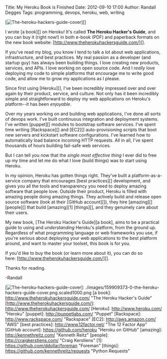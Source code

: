 Title: My Heroku Book is Finished
Date: 2012-09-10 17:00
Author: Randall Degges
Tags: programming, devops, heroku, web, writing


[![The-heroku-hackers-guide-cover][]][]

I wrote [a book][] on Heroku! It's called **The Heroku Hacker's Guide**, and you
can buy it (right now!) in both e-book (PDF) and paperback formats on the new
book website: [http://www.theherokuhackersguide.com/][].

If you've read my blog, you know I tend to talk a lot about web applications,
infrastructure, and best practices. My real passion as a developer (and startup
guy) has always been building things. I love creating new products, services,
and APIs. I love working on open source code. And I *really* love deploying my
code to simple platforms that encourage me to write good code, and allow me to
grow my applications as I please.

Since first using [Heroku][], I've been incredibly impressed over and over again
by their product, service, and culture. Not only has it been incredibly simple
and straightforward to deploy my web applications on Heroku's platform--it has
been *enjoyable*.

Over my years working on and building web applications, I've done all sorts of
devops work. I've built continuous integration and deployment systems. I've
written [puppet][] modules to bootstrap software services. I've spent time
writing [Rackspace][] and [EC2][] auto-provisioning scripts that boot new
servers and kickstart software configurations. I've learned how to automatically
load balance incoming HTTP requests. All in all, I've spent thousands of hours
building fail-safe web services.

But I can tell you now that the *single most effective thing* I ever did to free
up my time and let me do what I love (build things) was to start using Heroku.

In my opinion, Heroku has gotten things right. They've built a
platform-as-a-service company that encourages [best practices][] development,
and gives you all the tools and transparency you need to deploy amazing software
that people love. Outside their product, Heroku is filled with amazing people
doing amazing things. They actively build and release open source software (look
at their [GitHub account][]), they hire [amazing][] [people][] that build
[amazing][1] [things][], and they genuinely care about their users.

My new book, [The Heroku Hacker's Guide][a book], aims to be a practical guide
to using and *understanding* Heroku's platform, from the ground up. Regardless
of what programming language or web frameworks you use, if you're serious about
deploying your web applications to the best platform around, and want to master
your toolset, this book is for you.

If you'd like to buy the book (or learn more about it), you can do so
here: [http://www.theherokuhackersguide.com/][].

Thanks for reading.

-Randall

  [The-heroku-hackers-guide-cover]: http://getfile4.posterous.com/getfile/files.posterous.com/temp-2012-09-09/BnbhuynBcFkbmjhJFkGiChloHewxJIvpCadjqaeAswAiseBdtEsBIwgwoHkn/the-heroku-hackers-guide-cover.png.scaled696.png
  [![The-heroku-hackers-guide-cover][]]: ./images/159909373-0-the-heroku-hackers-guide-cover.png.scaled1000.png
  [a book]: http://www.theherokuhackersguide.com/ "The Heroku Hacker's Guide"
  [http://www.theherokuhackersguide.com/]: http://www.theherokuhackersguide.com/
  [Heroku]: http://www.heroku.com/ "Heroku"
  [puppet]: http://puppetlabs.com/ "Puppet"
  [Rackspace]: http://www.rackspace.com/ "Rackspace"
  [EC2]: http://aws.amazon.com/ "AWS"
  [best practices]: http://www.12factor.net/ "The 12 Factor App"
  [GitHub account]: https://github.com/heroku "Heroku on GitHub"
  [amazing]: http://kennethreitz.com/ "Kenneth Reitz"
  [people]: http://craigkerstiens.com/ "Craig Kerstiens"
  [1]: https://github.com/ddollar/foreman "Foreman"
  [things]: https://github.com/kennethreitz/requests "Python Requests"
